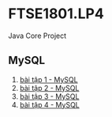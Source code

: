 # FTSE1801.LP4
Java Core Project
## MySQL
1. [bài tập 1 - MySQL](https://github.com/FASTTRACKSE/FTSE1801.LP4/blob/master/Lu%C3%A2nTD/mySQL/ftse1801009.sql)
2. [bài tập 2 - MySQL](https://github.com/FASTTRACKSE/FTSE1801.LP4/blob/master/Lu%C3%A2nTD/mySQL/BaitapSQ2.txt)
3. [bài tập 3 - MySQL](https://github.com/FASTTRACKSE/FTSE1801.LP4/blob/master/Lu%C3%A2nTD/mySQL/baitapSQL3.txt)
4. [bài tập 4 - MySQL](https://github.com/FASTTRACKSE/FTSE1801.LP4/blob/master/Lu%C3%A2nTD/baitap4SQL/shop_vps.sql)